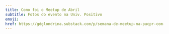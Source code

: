 ```yaml
---
title: Como foi o Meetup de Abril
subtitle: Fotos do evento na Univ. Positivo
emoji:
href: https://gdglondrina.substack.com/p/semana-de-meetup-na-pucpr-com-2-palestras
---
```


